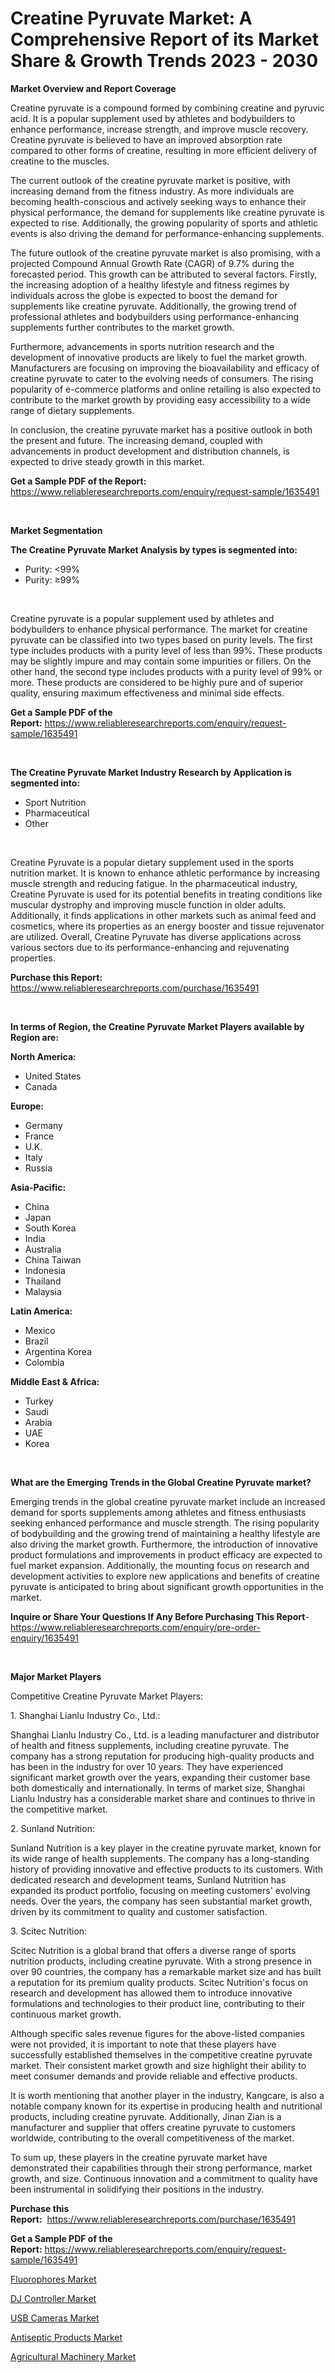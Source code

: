<p><h1>Creatine Pyruvate Market: A Comprehensive Report of its Market Share & Growth Trends 2023 - 2030</h1></p><p><strong>Market Overview and Report Coverage</strong></p>
<p><p>Creatine pyruvate is a compound formed by combining creatine and pyruvic acid. It is a popular supplement used by athletes and bodybuilders to enhance performance, increase strength, and improve muscle recovery. Creatine pyruvate is believed to have an improved absorption rate compared to other forms of creatine, resulting in more efficient delivery of creatine to the muscles.</p><p>The current outlook of the creatine pyruvate market is positive, with increasing demand from the fitness industry. As more individuals are becoming health-conscious and actively seeking ways to enhance their physical performance, the demand for supplements like creatine pyruvate is expected to rise. Additionally, the growing popularity of sports and athletic events is also driving the demand for performance-enhancing supplements.</p><p>The future outlook of the creatine pyruvate market is also promising, with a projected Compound Annual Growth Rate (CAGR) of 9.7% during the forecasted period. This growth can be attributed to several factors. Firstly, the increasing adoption of a healthy lifestyle and fitness regimes by individuals across the globe is expected to boost the demand for supplements like creatine pyruvate. Additionally, the growing trend of professional athletes and bodybuilders using performance-enhancing supplements further contributes to the market growth.</p><p>Furthermore, advancements in sports nutrition research and the development of innovative products are likely to fuel the market growth. Manufacturers are focusing on improving the bioavailability and efficacy of creatine pyruvate to cater to the evolving needs of consumers. The rising popularity of e-commerce platforms and online retailing is also expected to contribute to the market growth by providing easy accessibility to a wide range of dietary supplements.</p><p>In conclusion, the creatine pyruvate market has a positive outlook in both the present and future. The increasing demand, coupled with advancements in product development and distribution channels, is expected to drive steady growth in this market.</p></p>
<p><strong>Get a Sample PDF of the Report:</strong> <a href="https://www.reliableresearchreports.com/enquiry/request-sample/1635491">https://www.reliableresearchreports.com/enquiry/request-sample/1635491</a></p>
<p>&nbsp;</p>
<p><strong>Market Segmentation</strong></p>
<p><strong>The Creatine Pyruvate Market Analysis by types is segmented into:</strong></p>
<p><ul><li>Purity: <99%</li><li>Purity: ≥99%</li></ul></p>
<p>&nbsp;</p>
<p><p>Creatine pyruvate is a popular supplement used by athletes and bodybuilders to enhance physical performance. The market for creatine pyruvate can be classified into two types based on purity levels. The first type includes products with a purity level of less than 99%. These products may be slightly impure and may contain some impurities or fillers. On the other hand, the second type includes products with a purity level of 99% or more. These products are considered to be highly pure and of superior quality, ensuring maximum effectiveness and minimal side effects.</p></p>
<p><strong>Get a Sample PDF of the Report:</strong>&nbsp;<a href="https://www.reliableresearchreports.com/enquiry/request-sample/1635491">https://www.reliableresearchreports.com/enquiry/request-sample/1635491</a></p>
<p>&nbsp;</p>
<p><strong>The Creatine Pyruvate Market Industry Research by Application is segmented into:</strong></p>
<p><ul><li>Sport Nutrition</li><li>Pharmaceutical</li><li>Other</li></ul></p>
<p>&nbsp;</p>
<p><p>Creatine Pyruvate is a popular dietary supplement used in the sports nutrition market. It is known to enhance athletic performance by increasing muscle strength and reducing fatigue. In the pharmaceutical industry, Creatine Pyruvate is used for its potential benefits in treating conditions like muscular dystrophy and improving muscle function in older adults. Additionally, it finds applications in other markets such as animal feed and cosmetics, where its properties as an energy booster and tissue rejuvenator are utilized. Overall, Creatine Pyruvate has diverse applications across various sectors due to its performance-enhancing and rejuvenating properties.</p></p>
<p><strong>Purchase this Report:</strong>&nbsp; <a href="https://www.reliableresearchreports.com/purchase/1635491">https://www.reliableresearchreports.com/purchase/1635491</a></p>
<p>&nbsp;</p>
<p><strong>In terms of Region, the Creatine Pyruvate Market Players available by Region are:</strong></p>
<p>
    <p> <strong> North America: </strong>
        <ul>
            <li>United States</li>
            <li>Canada</li>
        </ul>
        </p> 
    <p> <strong> Europe: </strong>
        <ul>
            <li>Germany</li>
            <li>France</li>
            <li>U.K.</li>
            <li>Italy</li>
            <li>Russia</li>
        </ul>
        </p> 
    <p> <strong> Asia-Pacific: </strong>
        <ul>
            <li>China</li>
            <li>Japan</li>
            <li>South Korea</li>
            <li>India</li>
            <li>Australia</li>
            <li>China Taiwan</li>
            <li>Indonesia</li>
            <li>Thailand</li>
            <li>Malaysia</li>
        </ul>
        </p> 
    <p> <strong> Latin America: </strong>
        <ul>
            <li>Mexico</li>
            <li>Brazil</li>
            <li>Argentina Korea</li>
            <li>Colombia</li>
        </ul>
        </p> 
    <p> <strong> Middle East & Africa: </strong>
        <ul>
            <li>Turkey</li>
            <li>Saudi</li>
            <li>Arabia</li>
            <li>UAE</li>
            <li>Korea</li>
        </ul>
    </p>
    </p>
<p>&nbsp;</p>
<p><strong>What are the Emerging Trends in the Global Creatine Pyruvate market?</strong></p>
<p><p>Emerging trends in the global creatine pyruvate market include an increased demand for sports supplements among athletes and fitness enthusiasts seeking enhanced performance and muscle strength. The rising popularity of bodybuilding and the growing trend of maintaining a healthy lifestyle are also driving the market growth. Furthermore, the introduction of innovative product formulations and improvements in product efficacy are expected to fuel market expansion. Additionally, the mounting focus on research and development activities to explore new applications and benefits of creatine pyruvate is anticipated to bring about significant growth opportunities in the market.</p></p>
<p><strong>Inquire or Share Your Questions If Any Before Purchasing This Report</strong>- <a href="https://www.reliableresearchreports.com/enquiry/pre-order-enquiry/1635491">https://www.reliableresearchreports.com/enquiry/pre-order-enquiry/1635491</a></p>
<p>&nbsp;</p>
<p><strong>Major Market Players</strong></p>
<p><p>Competitive Creatine Pyruvate Market Players:</p><p>1. Shanghai Lianlu Industry Co., Ltd.:</p><p>Shanghai Lianlu Industry Co., Ltd. is a leading manufacturer and distributor of health and fitness supplements, including creatine pyruvate. The company has a strong reputation for producing high-quality products and has been in the industry for over 10 years. They have experienced significant market growth over the years, expanding their customer base both domestically and internationally. In terms of market size, Shanghai Lianlu Industry has a considerable market share and continues to thrive in the competitive market.</p><p>2. Sunland Nutrition:</p><p>Sunland Nutrition is a key player in the creatine pyruvate market, known for its wide range of health supplements. The company has a long-standing history of providing innovative and effective products to its customers. With dedicated research and development teams, Sunland Nutrition has expanded its product portfolio, focusing on meeting customers' evolving needs. Over the years, the company has seen substantial market growth, driven by its commitment to quality and customer satisfaction.</p><p>3. Scitec Nutrition:</p><p>Scitec Nutrition is a global brand that offers a diverse range of sports nutrition products, including creatine pyruvate. With a strong presence in over 90 countries, the company has a remarkable market size and has built a reputation for its premium quality products. Scitec Nutrition's focus on research and development has allowed them to introduce innovative formulations and technologies to their product line, contributing to their continuous market growth.</p><p>Although specific sales revenue figures for the above-listed companies were not provided, it is important to note that these players have successfully established themselves in the competitive creatine pyruvate market. Their consistent market growth and size highlight their ability to meet consumer demands and provide reliable and effective products.</p><p>It is worth mentioning that another player in the industry, Kangcare, is also a notable company known for its expertise in producing health and nutritional products, including creatine pyruvate. Additionally, Jinan Zian is a manufacturer and supplier that offers creatine pyruvate to customers worldwide, contributing to the overall competitiveness of the market.</p><p>To sum up, these players in the creatine pyruvate market have demonstrated their capabilities through their strong performance, market growth, and size. Continuous innovation and a commitment to quality have been instrumental in solidifying their positions in the industry.</p></p>
<p><strong>Purchase this Report:</strong>&nbsp;&nbsp;<a href="https://www.reliableresearchreports.com/purchase/1635491">https://www.reliableresearchreports.com/purchase/1635491</a></p>
<p></p>
<p><strong>Get a Sample PDF of the Report:</strong>&nbsp;<a href="https://www.reliableresearchreports.com/enquiry/request-sample/1635491">https://www.reliableresearchreports.com/enquiry/request-sample/1635491</a></p>
<p><p><a href="https://github.com/amae102299/Market-Research-Report-List-1/blob/main/fluorophores-market.md">Fluorophores Market</a></p><p><a href="https://medium.com/@elianehilll2023/dj-controller-market-trends-and-market-analysis-forecasted-for-period-2023-2030-900418283648">DJ Controller Market</a></p><p><a href="https://medium.com/@mikemonahan1944/usb-cameras-market-insight-market-trends-growth-forecasted-from-2023-to-2030-0c2643da8c38">USB Cameras Market</a></p><p><a href="https://github.com/sndrkn/Market-Research-Report-List-1/blob/main/antiseptic-products-market.md">Antiseptic Products Market</a></p><p><a href="https://medium.com/@anibalstamm1912/agricultural-machinery-market-insights-into-market-cagr-market-trends-and-growth-strategies-f1accd4dde11">Agricultural Machinery Market</a></p></p>